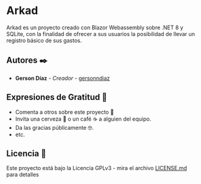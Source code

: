 ﻿# Arkad

Arkad es un proyecto creado con Blazor Webassembly sobre .NET 8 y SQLite, con la finalidad de ofrecer a sus usuarios la posibilidad de llevar un registro básico de sus gastos.

  

## Autores ✒️

* **Gerson Díaz** - *Creador* - [gersonndiaz](https://github.com/gersonndiaz)

## Expresiones de Gratitud 🎁

* Comenta a otros sobre este proyecto 📢
* Invita una cerveza 🍺 o un café ☕ a alguien del equipo. 
* Da las gracias públicamente 🤓.
* etc.

## Licencia 📄

Este proyecto está bajo la Licencia GPLv3 - mira el archivo [LICENSE.md](LICENSE.md) para detalles
